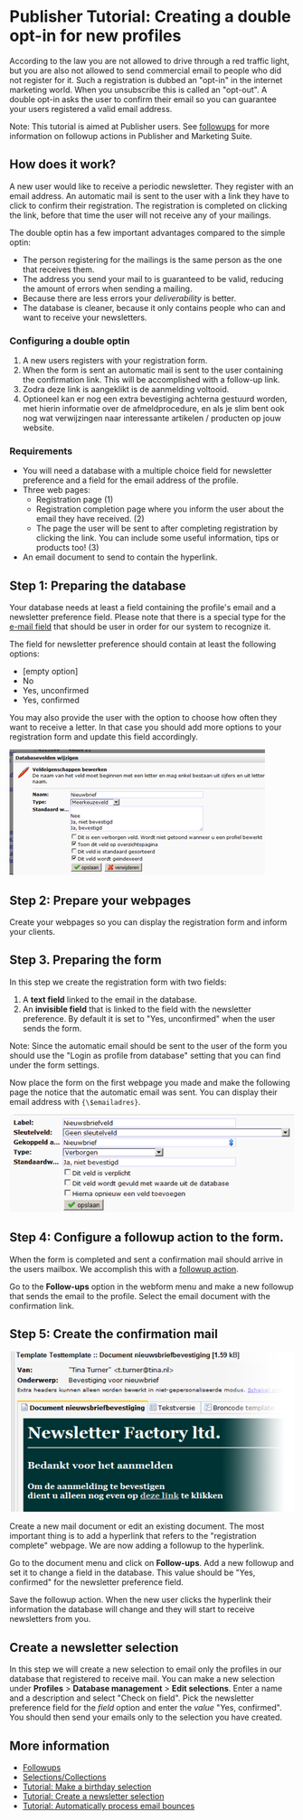 # Publisher Tutorial: Creating a double opt-in for new profiles

According to the law you are not allowed to drive through a red traffic 
light, but you are also not allowed to send commercial email to people 
who did not register for it. Such a registration is dubbed an "opt-in" 
in the internet marketing world. When you unsubscribe this is called an 
"opt-out". A double opt-in asks the user to confirm their email so you 
can guarantee your users registered a valid email address.

Note: This tutorial is aimed at Publisher users. See [followups](./followups) 
for more information on followup actions in Publisher and Marketing Suite.

## How does it work?

A new user would like to receive a periodic newsletter. They register 
with an email address. An automatic mail is sent to the user with a link 
they have to click to confirm their registration. The registration is 
completed on clicking the link, before that time the user will not receive 
any of your mailings.

The double optin has a few important advantages compared to the simple 
optin:
- The person registering for the mailings is the same person as the one 
that receives them.
- The address you send your mail to is guaranteed to be valid, reducing 
the amount of errors when sending a mailing.
- Because there are less errors your *deliverability* is better.
- The database is cleaner, because it only contains people who can and 
want to receive your newsletters.

### Configuring a double optin

1.  A new users registers with your registration form.
2.  When the form is sent an automatic mail is sent to the user containing 
the confirmation link. This will be accomplished with a follow-up link.
3.  Zodra deze link is aangeklikt is de aanmelding voltooid.
4.  Optioneel kan er nog een extra bevestiging achterna gestuurd worden,
    met hierin informatie over de afmeldprocedure, en als je slim bent
    ook nog wat verwijzingen naar interessante artikelen / producten op
    jouw website.

### Requirements

- You will need a database with a multiple choice field for newsletter preference 
and a field for the email address of the profile.
-   Three web pages:
    -   Registration page (1)
    -   Registration completion page where you inform the user about the 
    email they have received. (2)
    -   The page the user will be sent to after completing registration by 
    clicking the link. You can include some useful information, tips or 
    products too!
        (3)
-   An email document to send to contain the hyperlink.

## Step 1: Preparing the database

Your database needs at least a field containing the profile's email and 
a newsletter preference field. Please note that there is a special type 
for the [e-mail field](./database-and-collection-field-types.md) that 
should be user in order for our system to recognize it.

The field for newsletter preference should contain at least the following 
options:

-   [empty option]
-   No
-   Yes, unconfirmed
-   Yes, confirmed

You may also provide the user with the option to choose how often they 
want to receive a letter. In that case you should add more options to 
your registration form and update this field accordingly.

![](../images/afbeelding.png)

## Step 2: Prepare your webpages

Create your webpages so you can display the registration form and inform 
your clients.

## Step 3. Preparing the form

In this step we create the registration form with two fields:

1.  A **text field** linked to the email in the database.
2.  An **invisible field** that is linked to the field with the newsletter 
preference. By default it is set to "Yes, unconfirmed" when the user sends 
the form.

Note: Since the automatic email should be sent to the user of the form 
you should use the "Login as profile from database" setting that you 
can find under the form settings.

Now place the form on the first webpage you made and make the following page 
the notice that the automatic email was sent. You can display their email 
address with `{\$emailadres}`.

![](../images/afbeelding2.png)

## Step 4: Configure a followup action to the form.

When the form is completed and sent a confirmation mail should arrive in 
the users mailbox. We accomplish this with a [followup action](./followups).

Go to the **Follow-ups** option in the webform menu and make a new followup 
that sends the email to the profile. Select the email document with the 
confirmation link.

## Step 5: Create the confirmation mail

![](../images/afbeelding3.png)

Create a new mail document or edit an existing document. The most 
important thing is to add a hyperlink that refers to the "registration complete" 
webpage. We are now adding a followup to the hyperlink.

Go to the document menu and click on **Follow-ups**. Add a new followup 
and set it to change a field in the database. This value should be "Yes, confirmed" 
for the newsletter preference field.

Save the followup action. When the new user clicks the hyperlink their 
information the database will change and they will start to receive 
newsletters from you.

## Create a newsletter selection

In this step we will create a new selection to email only the profiles 
in our database that registered to receive mail. You can make a new selection 
under **Profiles** > **Database management** > **Edit selections**. Enter 
a name and a description and select "Check on field". Pick the newsletter 
preference field for the *field* option and enter the *value* "Yes, confirmed". 
You should then send your emails only to the selection you have created.

## More information

* [Followups](./followups)
* [Selections/Collections](./selections-introduction)
* [Tutorial: Make a birthday selection](./how-to-create-a-birthday-selection)
* [Tutorial: Create a newsletter selection](./create-a-mailing-list)
* [Tutorial: Automatically process email bounces](./automatically-process-email-bounces)
